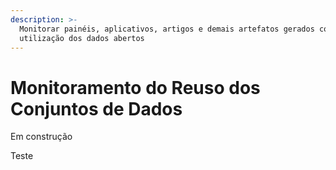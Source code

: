 ```yaml
---
description: >-
  Monitorar painéis, aplicativos, artigos e demais artefatos gerados com a
  utilização dos dados abertos
---
```


# Monitoramento do Reuso dos Conjuntos de Dados

Em construção



Teste



